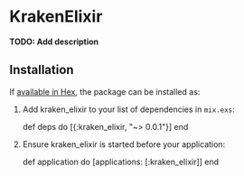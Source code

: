 # KrakenElixir

**TODO: Add description**

## Installation

If [available in Hex](https://hex.pm/docs/publish), the package can be installed as:

  1. Add kraken_elixir to your list of dependencies in `mix.exs`:

        def deps do
          [{:kraken_elixir, "~> 0.0.1"}]
        end

  2. Ensure kraken_elixir is started before your application:

        def application do
          [applications: [:kraken_elixir]]
        end
